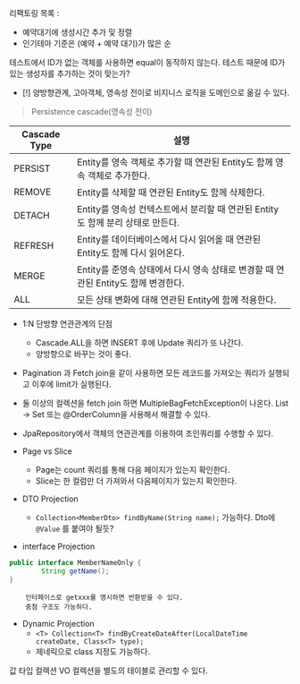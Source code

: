 리팩토링 목록 :
- 예약대기에 생성시간 추가 및 정렬
-  인기테마 기준은 (예약 + 예약 대기)가 많은 순 

테스트에서 ID가 없는 객체를 사용하면 equal이 동작하지 않는다.
테스트 때문에 ID가 있는 생성자를 추가하는 것이 맞는가?

- [!] 양방향관계, 고아객체, 영속성 전이로 비지니스 로직을 도메인으로 옮길 수 있다.

> Persistence cascade(영속성 전이)

| Cascade Type | 설명                                                    |
| ------------ | ----------------------------------------------------- |
| PERSIST      | Entity를 영속 객체로 추가할 때 연관된 Entity도 함께 영속 객체로 추가한다.      |
| REMOVE       | Entity를 삭제할 때 연관된 Entity도 함께 삭제한다.                    |
| DETACH       | Entity를 영속성 컨텍스트에서 분리할 때 연관된 Entity도 함께 분리 상태로 만든다.   |
| REFRESH      | Entity를 데이터베이스에서 다시 읽어올 때 연관된 Entity도 함께 다시 읽어온다.     |
| MERGE        | Entity를 준영속 상태에서 다시 영속 상태로 변경할 때 연관된 Entity도 함께 변경한다. |
| ALL          | 모든 상태 변화에 대해 연관된 Entity에 함께 적용한다.                     |

- 1:N 단방향 연관관계의 단점
	- Cascade.ALL을 하면 INSERT 후에 Update 쿼리가 또 나간다.
	- 양방향으로 바꾸는 것이 좋다.

- Pagination 과 Fetch join을 같이 사용하면 모든 레코드를 가져오는 쿼리가 실행되고 이후에 limit가 실행된다.
- 둘 이상의 컬렉션을 fetch join 하면 MultipleBagFetchException이 나온다. List -> Set 또는 @OrderColumn을 사용해서 해결할 수 있다.
- JpaRepository에서 객체의 연관관계를 이용하여 조인쿼리를 수행할 수 있다.
- Page vs Slice
	- Page는 count 쿼리를 통해 다음 페이지가 있는지 확인한다.
	- Slice는 한 컬럼만 더 가져와서 다음페이지가 있는지 확인한다.
- DTO Projection
	- `Collection<MemberDto> findByName(String name);` 가능하다. Dto에 `@Value` 를 붙여야 될듯?
- interface Projection
```java
public interface MemberNameOnly {
		String getName();
}
```
		인터페이스로 getxxx를 명시하면 반환받을 수 있다.
		중첨 구조도 가능하다.
- Dynamic Projection
	- `<T> Collection<T> findByCreateDateAfter(LocalDateTime createDate, Class<T> type);`
	- 제네릭으로 class 지정도 가능하다.

값 타입 컬렉션
VO 컬렉션을 별도의 테이블로 관리할 수 있다.